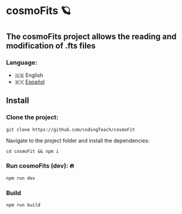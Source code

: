 
# cosmoFits 🪐

## The cosmoFits project allows the reading and modification of .fts files

### Language:
- 🇬🇧 English
- 🇲🇽 [Español](./readme.es.md)


## Install

### Clone the project:

```
git clone https://github.com/codingTeach/cosmoFit
```

Navigate to the project folder and install the dependencies:

```
cd cosmoFit && npm i
```

### Run cosmoFits (dev): 🔥

```
npm run dev
```

### Build

```
npm run build
```
